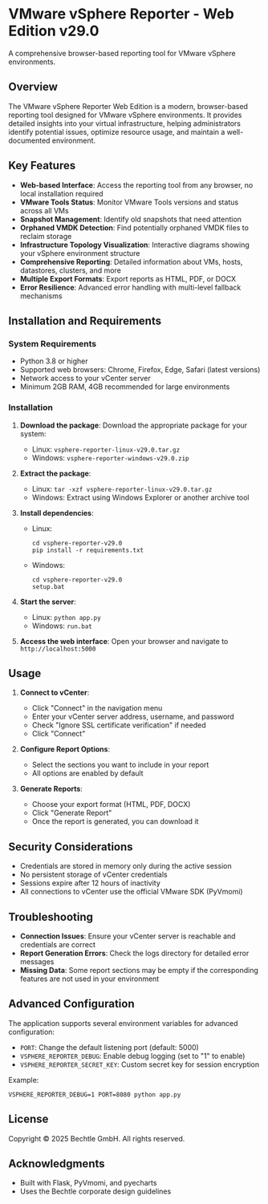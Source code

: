# VMware vSphere Reporter - Web Edition v29.0

A comprehensive browser-based reporting tool for VMware vSphere environments.

## Overview

The VMware vSphere Reporter Web Edition is a modern, browser-based reporting tool designed for VMware vSphere environments. It provides detailed insights into your virtual infrastructure, helping administrators identify potential issues, optimize resource usage, and maintain a well-documented environment.

## Key Features

- **Web-based Interface**: Access the reporting tool from any browser, no local installation required
- **VMware Tools Status**: Monitor VMware Tools versions and status across all VMs
- **Snapshot Management**: Identify old snapshots that need attention
- **Orphaned VMDK Detection**: Find potentially orphaned VMDK files to reclaim storage
- **Infrastructure Topology Visualization**: Interactive diagrams showing your vSphere environment structure
- **Comprehensive Reporting**: Detailed information about VMs, hosts, datastores, clusters, and more
- **Multiple Export Formats**: Export reports as HTML, PDF, or DOCX
- **Error Resilience**: Advanced error handling with multi-level fallback mechanisms

## Installation and Requirements

### System Requirements

- Python 3.8 or higher
- Supported web browsers: Chrome, Firefox, Edge, Safari (latest versions)
- Network access to your vCenter server
- Minimum 2GB RAM, 4GB recommended for large environments

### Installation

1. **Download the package**:
   Download the appropriate package for your system:
   - Linux: `vsphere-reporter-linux-v29.0.tar.gz`
   - Windows: `vsphere-reporter-windows-v29.0.zip`

2. **Extract the package**:
   - Linux: `tar -xzf vsphere-reporter-linux-v29.0.tar.gz`
   - Windows: Extract using Windows Explorer or another archive tool

3. **Install dependencies**:
   - Linux: 
     ```
     cd vsphere-reporter-v29.0
     pip install -r requirements.txt
     ```
   - Windows:
     ```
     cd vsphere-reporter-v29.0
     setup.bat
     ```

4. **Start the server**:
   - Linux: `python app.py`
   - Windows: `run.bat`

5. **Access the web interface**:
   Open your browser and navigate to `http://localhost:5000`

## Usage

1. **Connect to vCenter**:
   - Click "Connect" in the navigation menu
   - Enter your vCenter server address, username, and password
   - Check "Ignore SSL certificate verification" if needed
   - Click "Connect"

2. **Configure Report Options**:
   - Select the sections you want to include in your report
   - All options are enabled by default

3. **Generate Reports**:
   - Choose your export format (HTML, PDF, DOCX)
   - Click "Generate Report"
   - Once the report is generated, you can download it

## Security Considerations

- Credentials are stored in memory only during the active session
- No persistent storage of vCenter credentials
- Sessions expire after 12 hours of inactivity
- All connections to vCenter use the official VMware SDK (PyVmomi)

## Troubleshooting

- **Connection Issues**: Ensure your vCenter server is reachable and credentials are correct
- **Report Generation Errors**: Check the logs directory for detailed error messages
- **Missing Data**: Some report sections may be empty if the corresponding features are not used in your environment

## Advanced Configuration

The application supports several environment variables for advanced configuration:

- `PORT`: Change the default listening port (default: 5000)
- `VSPHERE_REPORTER_DEBUG`: Enable debug logging (set to "1" to enable)
- `VSPHERE_REPORTER_SECRET_KEY`: Custom secret key for session encryption

Example:
```
VSPHERE_REPORTER_DEBUG=1 PORT=8080 python app.py
```

## License

Copyright © 2025 Bechtle GmbH. All rights reserved.

## Acknowledgments

- Built with Flask, PyVmomi, and pyecharts
- Uses the Bechtle corporate design guidelines